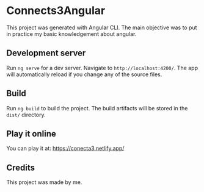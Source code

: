 # Connects3Angular
This project was generated with Angular CLI. The main objective was to put in practice my basic knowledgement about angular.

## Development server
Run `ng serve` for a dev server. Navigate to `http://localhost:4200/`. The app will automatically reload if you change any of the source files.

## Build
Run `ng build` to build the project. The build artifacts will be stored in the `dist/` directory.

## Play it online
You can play it at: https://conecta3.netlify.app/

## Credits
This project was made by me.
